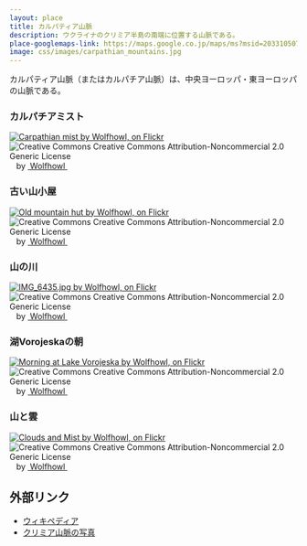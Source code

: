 ```yaml
---
layout: place
title: カルパティア山脈
description: ウクライナのクリミア半島の南端に位置する山脈である。
place-googlemaps-link: https://maps.google.co.jp/maps/ms?msid=203310507934630225052.0004bafdb017a896c33cb&msa=0&dg=feature
image: css/images/carpathian_mountains.jpg
---
```

カルパティア山脈（またはカルパチア山脈）は、中央ヨーロッパ・東ヨーロッパの山脈である。

### カルパチアミスト
<div about='https://farm5.static.flickr.com/4094/4880320984_677bcce4ed_b.jpg'><a href='https://www.flickr.com/photos/ashenwolf/4880320984/' target='_blank'><img xmlns:dct='http://purl.org/dc/terms/' href='http://purl.org/dc/dcmitype/StillImage' rel='dct:type' src='https://farm5.static.flickr.com/4094/4880320984_677bcce4ed_b.jpg' alt='Carpathian mist by Wolfhowl, on Flickr' title='Carpathian mist by Wolfhowl, on Flickr' border='0'/></a><br/><a rel='license' href='http://creativecommons.org/licenses/by-nc/2.0/' target='_blank'><img src='http://i.creativecommons.org/l/by-nc/2.0/80x15.png' alt='Creative Commons Creative Commons Attribution-Noncommercial 2.0 Generic License' title='Creative Commons Creative Commons Attribution-Noncommercial 2.0 Generic License' border='0' align='left'></a>&nbsp; &nbsp;by&nbsp;<a href='https://www.flickr.com/people/ashenwolf/' target='_blank'>&nbsp;</a><a xmlns:cc='http://creativecommons.org/ns#' rel='cc:attributionURL' property='cc:attributionName' href='https://www.flickr.com/people/ashenwolf/' target='_blank'>Wolfhowl</a><a href='http://www.imagecodr.org/' target='_blank'>&nbsp;</a></div>

### 古い山小屋
<div about='https://farm5.static.flickr.com/4075/4872416886_ff2e47eec7_b.jpg'><a href='https://www.flickr.com/photos/ashenwolf/4872416886/' target='_blank'><img xmlns:dct='http://purl.org/dc/terms/' href='http://purl.org/dc/dcmitype/StillImage' rel='dct:type' src='https://farm5.static.flickr.com/4075/4872416886_ff2e47eec7_b.jpg' alt='Old mountain hut by Wolfhowl, on Flickr' title='Old mountain hut by Wolfhowl, on Flickr' border='0'/></a><br/><a rel='license' href='http://creativecommons.org/licenses/by-nc/2.0/' target='_blank'><img src='http://i.creativecommons.org/l/by-nc/2.0/80x15.png' alt='Creative Commons Creative Commons Attribution-Noncommercial 2.0 Generic License' title='Creative Commons Creative Commons Attribution-Noncommercial 2.0 Generic License' border='0' align='left'></a>&nbsp; &nbsp;by&nbsp;<a href='https://www.flickr.com/people/ashenwolf/' target='_blank'>&nbsp;</a><a xmlns:cc='http://creativecommons.org/ns#' rel='cc:attributionURL' property='cc:attributionName' href='https://www.flickr.com/people/ashenwolf/' target='_blank'>Wolfhowl</a><a href='http://www.imagecodr.org/' target='_blank'>&nbsp;</a></div>

### 山の川
<div about='https://farm5.static.flickr.com/4077/4872540508_8872c76168_b.jpg'><a href='https://www.flickr.com/photos/ashenwolf/4872540508/' target='_blank'><img xmlns:dct='http://purl.org/dc/terms/' href='http://purl.org/dc/dcmitype/StillImage' rel='dct:type' src='https://farm5.static.flickr.com/4077/4872540508_8872c76168_b.jpg' alt='IMG_6435.jpg by Wolfhowl, on Flickr' title='IMG_6435.jpg by Wolfhowl, on Flickr' border='0'/></a><br/><a rel='license' href='http://creativecommons.org/licenses/by-nc/2.0/' target='_blank'><img src='http://i.creativecommons.org/l/by-nc/2.0/80x15.png' alt='Creative Commons Creative Commons Attribution-Noncommercial 2.0 Generic License' title='Creative Commons Creative Commons Attribution-Noncommercial 2.0 Generic License' border='0' align='left'></a>&nbsp; &nbsp;by&nbsp;<a href='https://www.flickr.com/people/ashenwolf/' target='_blank'>&nbsp;</a><a xmlns:cc='http://creativecommons.org/ns#' rel='cc:attributionURL' property='cc:attributionName' href='https://www.flickr.com/people/ashenwolf/' target='_blank'>Wolfhowl</a><a href='http://www.imagecodr.org/' target='_blank'>&nbsp;</a></div>

### 湖Vorojeskaの朝
<div about='https://farm5.static.flickr.com/4141/4871889587_9a39847147_b.jpg'><a href='https://www.flickr.com/photos/ashenwolf/4871889587/' target='_blank'><img xmlns:dct='http://purl.org/dc/terms/' href='http://purl.org/dc/dcmitype/StillImage' rel='dct:type' src='https://farm5.static.flickr.com/4141/4871889587_9a39847147_b.jpg' alt='Morning at Lake Vorojeska by Wolfhowl, on Flickr' title='Morning at Lake Vorojeska by Wolfhowl, on Flickr' border='0'/></a><br/><a rel='license' href='http://creativecommons.org/licenses/by-nc/2.0/' target='_blank'><img src='http://i.creativecommons.org/l/by-nc/2.0/80x15.png' alt='Creative Commons Creative Commons Attribution-Noncommercial 2.0 Generic License' title='Creative Commons Creative Commons Attribution-Noncommercial 2.0 Generic License' border='0' align='left'></a>&nbsp; &nbsp;by&nbsp;<a href='https://www.flickr.com/people/ashenwolf/' target='_blank'>&nbsp;</a><a xmlns:cc='http://creativecommons.org/ns#' rel='cc:attributionURL' property='cc:attributionName' href='https://www.flickr.com/people/ashenwolf/' target='_blank'>Wolfhowl</a><a href='http://www.imagecodr.org/' target='_blank'>&nbsp;</a></div>

### 山と雲
<div about='https://farm5.static.flickr.com/4117/4880321516_afd5df5ffb_b.jpg'><a href='https://www.flickr.com/photos/ashenwolf/4880321516/' target='_blank'><img xmlns:dct='http://purl.org/dc/terms/' href='http://purl.org/dc/dcmitype/StillImage' rel='dct:type' src='https://farm5.static.flickr.com/4117/4880321516_afd5df5ffb_b.jpg' alt='Clouds and Mist by Wolfhowl, on Flickr' title='Clouds and Mist by Wolfhowl, on Flickr' border='0'/></a><br/><a rel='license' href='http://creativecommons.org/licenses/by-nc/2.0/' target='_blank'><img src='http://i.creativecommons.org/l/by-nc/2.0/80x15.png' alt='Creative Commons Creative Commons Attribution-Noncommercial 2.0 Generic License' title='Creative Commons Creative Commons Attribution-Noncommercial 2.0 Generic License' border='0' align='left'></a>&nbsp; &nbsp;by&nbsp;<a href='https://www.flickr.com/people/ashenwolf/' target='_blank'>&nbsp;</a><a xmlns:cc='http://creativecommons.org/ns#' rel='cc:attributionURL' property='cc:attributionName' href='https://www.flickr.com/people/ashenwolf/' target='_blank'>Wolfhowl</a><a href='http://www.imagecodr.org/' target='_blank'>&nbsp;</a></div>

## 外部リンク

* <a href="http://ja.wikipedia.org/wiki/%E3%82%AF%E3%83%AA%E3%83%9F%E3%82%A2%E5%B1%B1%E8%84%88">ウィキペディア</a>
* <a href="https://www.flickr.com/photos/ashenwolf/sets/72157626929374971">クリミア山脈の写真</a>
